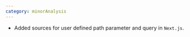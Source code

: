```yaml
---
category: minorAnalysis
---
```


- Added sources for user defined path parameter and query in `Next.js`.
